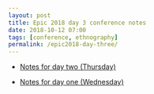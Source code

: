 ```yaml
---
layout: post
title: Epic 2018 day 3 conference notes
date: 2018-10-12 07:00
tags: [conference, ethnography]
permalink: /epic2018-day-three/
---
```


- [Notes for day two (Thursday)](/epic2018-day-two/)

- [Notes for day one (Wednesday)](/epic2018-day-one/)

